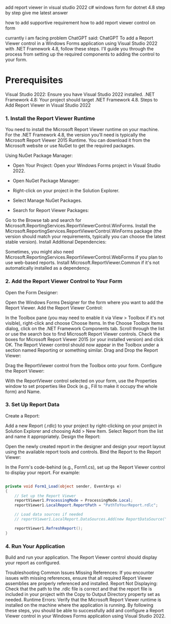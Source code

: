 add report viewer in visual studio 2022 c# windows form for dotnet 4.8 step by step give me latest answer

how to add supportive requirement 
how to add report viewer control on form 

currantly i am facing problem 
ChatGPT said:
ChatGPT
To add a Report Viewer control in a Windows Forms application using Visual Studio 2022 with .NET Framework 4.8, follow these steps. I'll guide you through the process from setting up the required components to adding the control to your form.

# Prerequisites
Visual Studio 2022: Ensure you have Visual Studio 2022 installed.
.NET Framework 4.8: Your project should target .NET Framework 4.8.
Steps to Add Report Viewer in Visual Studio 2022
### 1. Install the Report Viewer Runtime
You need to install the Microsoft Report Viewer runtime on your machine. For the .NET Framework 4.8, the version you’ll need is typically the Microsoft Report Viewer 2015 Runtime. You can download it from the Microsoft website or use NuGet to get the required packages.

 Using NuGet Package Manager:

  * Open Your Project: Open your Windows Forms project in Visual Studio 2022.

* Open NuGet Package Manager:

* Right-click on your project in the Solution Explorer.
* Select Manage NuGet Packages.
* Search for Report Viewer Packages:

Go to the Browse tab and search for Microsoft.ReportingServices.ReportViewerControl.WinForms.
Install the Microsoft.ReportingServices.ReportViewerControl.WinForms package (the version should match your requirements, typically you can choose the latest stable version).
Install Additional Dependencies:

Sometimes, you might also need Microsoft.ReportingServices.ReportViewerControl.WebForms if you plan to use web-based reports.
Install Microsoft.ReportViewer.Common if it's not automatically installed as a dependency.
###  2. Add the Report Viewer Control to Your Form
Open the Form Designer:

Open the Windows Forms Designer for the form where you want to add the Report Viewer.
Add the Report Viewer Control:

In the Toolbox pane (you may need to enable it via View > Toolbox if it's not visible), right-click and choose Choose Items.
In the Choose Toolbox Items dialog, click on the .NET Framework Components tab.
Scroll through the list or use the search box to find Microsoft Report Viewer controls.
Check the boxes for Microsoft Report Viewer 2015 (or your installed version) and click OK.
The Report Viewer control should now appear in the Toolbox under a section named Reporting or something similar.
Drag and Drop the Report Viewer:

Drag the ReportViewer control from the Toolbox onto your form.
Configure the Report Viewer:

With the ReportViewer control selected on your form, use the Properties window to set properties like Dock (e.g., Fill to make it occupy the whole form) and Name.
### 3. Set Up Report Data
Create a Report:

Add a new Report (.rdlc) to your project by right-clicking on your project in Solution Explorer and choosing Add > New Item.
Select Report from the list and name it appropriately.
Design the Report:

Open the newly created report in the designer and design your report layout using the available report tools and controls.
Bind the Report to the Report Viewer:

In the Form's code-behind (e.g., Form1.cs), set up the Report Viewer control to display your report. For example:


```cs  using Microsoft.Reporting.WinForms;

private void Form1_Load(object sender, EventArgs e)
{
    // Set up the Report Viewer
    reportViewer1.ProcessingMode = ProcessingMode.Local;
    reportViewer1.LocalReport.ReportPath = "PathToYourReport.rdlc";

    // Load data sources if needed
    // reportViewer1.LocalReport.DataSources.Add(new ReportDataSource("DataSourceName", yourDataSource));

    reportViewer1.RefreshReport();
}
```



### 4. Run Your Application
Build and run your application. The Report Viewer control should display your report as configured.

Troubleshooting Common Issues
Missing References: If you encounter issues with missing references, ensure that all required Report Viewer assemblies are properly referenced and installed.
Report Not Displaying: Check that the path to the .rdlc file is correct and that the report file is included in your project with the Copy to Output Directory property set as needed.
Runtime Errors: Verify that the Microsoft Report Viewer runtime is installed on the machine where the application is running.
By following these steps, you should be able to successfully add and configure a Report Viewer control in your Windows Forms application using Visual Studio 2022.